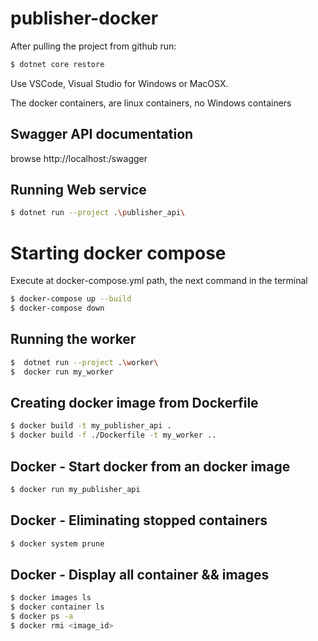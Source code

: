 ﻿# publisher-docker

After pulling the project from github run:

```bash
$ dotnet core restore
```

Use VSCode, Visual Studio for Windows or MacOSX.

The docker containers, are linux containers, no Windows containers


## Swagger API documentation

browse
http://localhost:<port>/swagger

## Running Web service

```bash
$ dotnet run --project .\publisher_api\ 
```

# Starting docker compose

Execute at docker-compose.yml path, the next command in the terminal

```bash
$ docker-compose up --build 
$ docker-compose down
```

## Running the worker

```bash
$  dotnet run --project .\worker\
$  docker run my_worker
```

## Creating docker image from Dockerfile

```bash
$ docker build -t my_publisher_api .
$ docker build -f ./Dockerfile -t my_worker ..
```

## Docker - Start docker from an docker image

```bash
$ docker run my_publisher_api 
```

## Docker - Eliminating stopped containers

```bash
$ docker system prune
```

## Docker - Display all container && images

```bash
$ docker images ls
$ docker container ls
$ docker ps -a
$ docker rmi <image_id>
```
